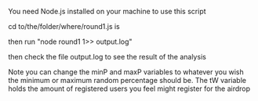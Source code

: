You need Node.js installed on your machine to use this script

cd to/the/folder/where/round1.js is

then run "node round1 1>> output.log"

then check the file output.log to see the result of the analysis

Note you can change the minP and maxP variables to whatever you wish the minimum or maximum random percentage should be. The tW variable holds the amount of registered users you feel might register for the airdrop
